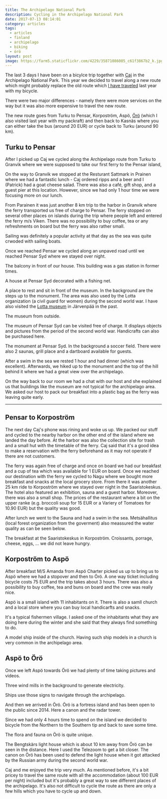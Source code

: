 ```yaml
---
title: The Archipelago National Park
description: Cycling in the Archipelago National Park
date: 2017-07-13 08:14:01
category: articles
tags:
  - articles
  - finland
  - archipelago
  - biking
  - örö
layout: post
image: https://farm5.staticflickr.com/4229/35871086005_c61f3867b2_k.jpg
---
```

The last 3 days I have been on a bicylce trip together with [Caj](https://www.hutkai.fi) in the Archipelago National Park. This year we decided to travel along a new route which might probably replace the old route which [I have traveled](http://www.hikeventures.com/archipelago-trail/) last year with my bicycle.

There were two major differences - namely there were more services on the way but it was also more expensive to travel the new route.

The new route goes from Turku to Pensar, Korpoström, Aspö, [Örö](http://www.hikeventures.com/Oro/) (which I also visited last year with my packraft) and then back to Kasnäs where you can either take the bus (around 20 EUR) or cycle back to Turku (around 90 km).

<amp-img src="https://farm5.staticflickr.com/4229/35871086005_c61f3867b2_k.jpg" width="2048" height="1191" alt="Örö Island - Archipelago National Park" layout="responsive"></amp-img>


<!--more-->

## Turku to Pensar

After I picked up Caj we cycled along the Archipelago route from Turku to Granvik where we were supposed to take our first ferry to the Pensar island,

<amp-img src="https://farm5.staticflickr.com/4235/35701907102_ededc5ef46_k.jpg" width="2048" height="1368" alt="Cycling Archipelago National Park" layout="responsive"></amp-img>

On the way to Granvik we stopped at the Resturant Sattmark in Prainen where we had a fantastic lunch - Caj ordered ripps and a beer and I (Patrick) had a goat cheese salad. There was also a café, gift shop, and a guest pier at this location. However, since we had only 1 hour time we were focusing more on our lunch.

<amp-img src="https://farm5.staticflickr.com/4293/35701906842_de0b0eb6ac_k.jpg" width="2048" height="1368" alt="Archipelago National Park - Sattmark Parainen" layout="responsive"></amp-img>

From Parainen it was just another 8 km trip to the harbor in Granvik where the ferry transported us free of charge to Pensar. The ferry stopped on several other places on islands during the trip where people left and entered the ferry m/s Viken. There was no possibility to buy coffee, tea or any refreshments on board but the ferry was also rather small.

<amp-img src="https://farm5.staticflickr.com/4297/35031687264_93a8016caf_k.jpg" width="2048" height="1387" alt="Granvik - Pensar Ferry - m/s Viken - Archipelago National Park" layout="responsive"></amp-img>

Sailing was definitely a popular activity at that day as the sea was quite crwoded with sailing boats.

<amp-img src="https://farm5.staticflickr.com/4278/35739473231_6ea13b1564_k.jpg" width="2048" height="1368" alt="Granvik - Pensar m/s viken sailing boats" layout="responsive"></amp-img>

Once we reached Pensar we cycled along an unpaved road until we reached Pensar Syd where we stayed over night.

<amp-img src="https://farm5.staticflickr.com/4235/35031686504_9d2cd5f654_k.jpg" width="2048" height="1368" alt="Cycling Pensar - Archipelago National Park" layout="responsive"></amp-img>

The balcony in front of our house. This building was a gas station in former times.

<amp-img src="https://farm5.staticflickr.com/4235/35701905862_090d1140cc_k.jpg" width="2048" height="1335" alt="Pensar Syd - Archipelago National Park" layout="responsive"></amp-img>

A house at Pensar Syd decorated with a fishing net.

<amp-img src="https://farm5.staticflickr.com/4216/35701905452_53a365962d_k.jpg" width="2048" height="1368" alt="Pensar Syd - Fishing Net - Archipelago National Park" layout="responsive"></amp-img>

A place to rest and sit in front of the museum. In the background are the steps up to the monument. The area was also used by the Lotta organization (a civil guard for women) during the second world war. I have also visited the [Lotta museum](http://www.hikeventures.com/museums-in-tuusula/) in Järvenpää in the past.

<amp-img src="https://farm5.staticflickr.com/4262/35031684454_8dd09d1c54_k.jpg" width="2048" height="1368" alt="Pensar Syd - Archipelago National Park" layout="responsive"></amp-img>

The museum from outside.

<amp-img src="https://farm5.staticflickr.com/4329/35830392986_2c9f41c2ee_k.jpg" width="2048" height="1368" alt="Pensar Syd History Museum - Archipelago National Park" layout="responsive"></amp-img>

The museum of Pensar Syd can be visited free of charge. It displays objects and pictures from the period of the second world war. Handicrafts can also be purchased here.

<amp-img src="https://farm5.staticflickr.com/4284/35701905182_b5d97325e2_k.jpg" width="2048" height="1219" alt="Pensar Syd Museum - Archipelago National Park" layout="responsive"></amp-img>

The monument at Pensar Syd. In the background a soccer field. There were also 2 saunas, grill place and a dartboard available for guests.

<amp-img src="https://farm5.staticflickr.com/4290/35031683344_83b49c6899_k.jpg" width="2048" height="1368" alt="Pensar Syd Monument - Archipelago National Park" layout="responsive"></amp-img>

After a swim in the sea we rested 1 hour and had dinner (which was excellent). Afterwards, we hiked up to the monument and the top of the hill behind it where we had a great view over the archipelago.

On the way back to our room we had a chat with our host and she explained us that buildings like the museum are not typical for the archipelago area. We asked our host to pack our breakfast into a plastic bag as the ferry was leaving quite early.

---

## Pensar to Korpoström
The next day Caj's phone was rining and woke us up. We packed our stuff and cycled to the nearby harbor on the other end of the island where we landed the day before. At the harbor was also the collection site for trash and a small hut with the timetable of the ferry. Caj said that it's a good idea to make a reservation with the ferry beforehand as it may not operate if there are not customers.

The ferry was again free of charge and once on board we had our breakfast and a cup of tea which was available for 1 EUR on board. Once we reached our destination with the ferry we cycled to Nagu where we bought more breakfast and snacks at the local grocery store. From there it was another 25 km ride to Korpoström where we stayed over night in the Saaristokeskus. The hotel also featured an exhibition, sauna and a guest harbor. Moreover, there was also a small shop. The prices of the restaurant where a bit on the upper ranke (e.g. broccoli soup for 15 EUR or a Variery of Tomatoes for 10.90 EUR) but the quality was good.

After lunch we went to the Sauna and had a swim in the sea. Metsähallitus (local forest organization from the goverment) also meassured the water quality as can be seen below.

<amp-img src="https://farm5.staticflickr.com/4278/35739470781_b7acd82329_k.jpg" width="2048" height="1357" alt="Metsähallitus Saaristokeskus Korpoström - Archipelago National Park" layout="responsive"></amp-img>

The breakfast at the Saaristokeskus in Korpoström. Croissants, porrage, cheese, eggs, ... we did not leave hungry.

<amp-img src="https://farm5.staticflickr.com/4296/35739470511_17d1f66db9_k.jpg" width="2048" height="1368" alt="Saaristokeskus Korpoström Breakfast - Archipelago National Park" layout="responsive"></amp-img>

## Korpoström to Aspö

After breakfast M/S Amanda from Aspö Charter picked us up to bring us to Aspö where we had a stopover and then to Örö. A one way ticket including bicycle costs 75 EUR and the trip takes about 3 hours. There was also a possibility to buy coffee, tea and buns on board and the crew was really nice.

<amp-img src="https://farm5.staticflickr.com/4235/35031680624_f5e9a76abb_k.jpg" width="2048" height="1173" alt="Saaristokeskus Korpoström - Archipelago National Park" layout="responsive"></amp-img>

Aspö is a small island with 11 inhabitants on it. There is also a samll church and a local store where you can buy local handicarfts and snacks.

<amp-img src="https://farm5.staticflickr.com/4253/35701903902_3d9d2c6af2_k.jpg" width="2048" height="1368" alt="Aspö Church - Archipelago National Park" layout="responsive"></amp-img>

It's a typical fishermen village. I asked one of the inhabitants what they are doing here during the winter and she said that they always find something to do.

<amp-img src="https://farm5.staticflickr.com/4310/35031679544_571b6f9be5_k.jpg" width="2048" height="1368" alt="Aspö - Archipelago National Park" layout="responsive"></amp-img>

A model ship inside of the church. Having such ship models in a church is very common in the archipelago area.

<amp-img src="https://farm5.staticflickr.com/4256/35871087335_09a836b145_k.jpg" width="2048" height="1368" alt="Aspö Church Model Ship - Archipelago National Park" layout="responsive"></amp-img>

## Aspö to Örö

Once we left Aspö towards Örö we had plenty of time taking pictures and videos.

<amp-img src="https://farm5.staticflickr.com/4317/35031677654_ba7b50ea15_k.jpg" width="2048" height="1368" alt="Aspö Charter - Archipelago National Park" layout="responsive"></amp-img>

Three wind mills in the background to generate electricity.

<amp-img src="https://farm5.staticflickr.com/4330/35871086845_3746625be6_k.jpg" width="2048" height="1368" alt="Aspö Charter - Örö - Archipelago National Park" layout="responsive"></amp-img>

Ships use those signs to navigate through the archipelago.

<amp-img src="https://farm5.staticflickr.com/4241/35031676564_d0719f089e_k.jpg" width="2048" height="1368" alt="Aspö Charter - Archipelago National Park" layout="responsive"></amp-img>

And then we arrived in Örö. Örö is a fortress island and has been open to the public since 2014. Here a canon and the radar tower.

<amp-img src="https://farm5.staticflickr.com/4236/35871086625_48fe9e00be_k.jpg" width="2048" height="1317" alt="Örö Island - Radar Tower - Archipelago National Park" layout="responsive"></amp-img>

Since we had only 4 hours time to spend on the island we decided to bicycle from the Northern to the Southern tip and back to save some time.

<amp-img src="https://farm5.staticflickr.com/4310/35031675874_fcbf5b47a2_k.jpg" width="2048" height="1368" alt="Cycling Örö Island - Archipelago National Park" layout="responsive"></amp-img>

The flora and fauna on Örö is quite unique.

<amp-img src="https://farm5.staticflickr.com/4205/35031674474_711216ef4c_k.jpg" width="2048" height="1281" alt="Flowers Örö - Archipelago National Park" layout="responsive"></amp-img>

<amp-img src="https://farm5.staticflickr.com/4311/35701901602_14b5537ff9_k.jpg" width="2048" height="1209" alt="Plants Örö Island - Archipelago National Park" layout="responsive"></amp-img>

<amp-img src="https://farm5.staticflickr.com/4214/35031674224_c5f4c537c0_k.jpg" width="2048" height="1368" alt="Plants Örö Island - Archipelago National Park" layout="responsive"></amp-img>

The Bengtskärs light house which is about 10 km away from Örö can be seen in the distance. Here I used the Telezoom to get a bit closer. The canon on Örö has been used to defend the light house when it got attacked by the Russian army during the second world war.

<amp-img src="https://farm5.staticflickr.com/4253/35873939715_49bb57740f_k.jpg" width="2048" height="1117" alt="Bengtskär lighthouse from Örö - Archipelago National Park" layout="responsive"></amp-img>

Caj and me enjoyed the trip very much. As mentioned before, it's a bit pricey to travel the same route with all the accommodation (about 100 EUR per night) included but it's probably a great way to see different places of the archipelago. It's also not difficult to cycle the route as there are only a few hills which you have to cycle up and down.
